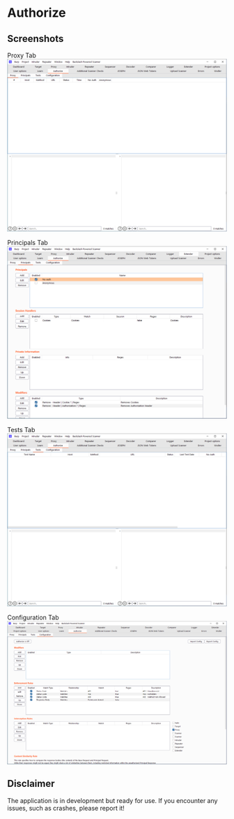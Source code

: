 # Authorize

## Screenshots

Proxy Tab
![](./doc/prints/proxyTab.png)

Principals Tab
![](./doc/prints/principalsTab.png)

Tests Tab
![](./doc/prints/testsTab.png)

Configuration Tab
![](./doc/prints/configurationTab.png)


## Disclaimer

The application is in development but ready for use. If you encounter any issues, such as crashes, please report it!
